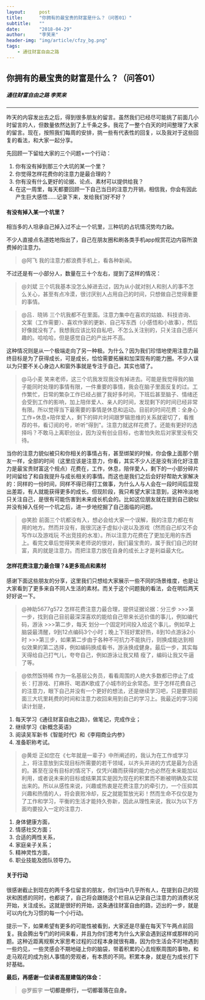```yaml
---
layout:     post
title:      "你拥有的最宝贵的财富是什么？（问答01）"
subtitle:   ""
date:       "2018-04-29"
author:     "李笑来"
header-img: "img/article/cfzy_bg.png"
tags:
    - 通往财富自由之路
---
```


## 你拥有的最宝贵的财富是什么？（问答01）
##### 通往财富自由之路 李笑来

-------

昨天的内容发出去之后，得到很多朋友的留言。虽然我们已经尽可能挑了前面几小时留言的人，但数量依然达到了上千条之多。我花了一整个白天的时间整理了大家的留言。现在，按照我们每周的安排，挑一些有代表性的回复，以及我对于这些回复的看法，和大家一起分享。

先回顾一下留给大家的三个问题+一个行动：

1. 你有没有掉到那三个大坑的某一个里？
2. 你觉得怎样花费你的注意力是最合理的？
3. 你有没有什么更好的论据、论点、素材可以提供给我？
4. 在这一周里，每天都要回顾一下自己当日的注意力开销，相信我，你会有因此产生巨大感悟......记录下来，发给我们好不好？

#### 有没有掉入某一个坑里？
相当多的人坦承自己掉入过不止一个坑里，三种坑的占坑情况势均力敌。

不少人直接点名道姓地指出了，自己在朋友圈和刷各类手机app规赏花边内容所浪费掉的注意力。

> @阿飞
我的注意力都浪费手机上，看各种新闻。

不过还是有一小部分人，数量在三十个左右，提到了这样的情况：

> @刘斌
三个坑我基本没怎么掉进去过，因为从小就对别人和别人的事不怎么关心，甚至有点冷漠，很讨厌别人占用自己的时间，只想做自己觉得重要的事情。

> @吕．晓钸
三个坑我都不在里面。注意力集中在喜欢的姑娘、科技咨询、文案（工作需要）、喜欢作家的更新、自己写东西（小感悟和小故事），然后好像就没有了。我想我应该比较自私吧，不怎么关注别的，只关注自己感兴趣的。哈哈哈，但是感觉自己的产出并不高。

这种情况则是从一个极端走向了另一种极。为什么？因为我们珍惜地使用注意力最终目标是为了获得成长，可是成长，恰恰需要拓展和加深现有的能力圈。不少人误以为只要不关心身边人和窗外事就是专注于自己，其实也错了。


> @马小麦
笑来老师，这三个坑我发现我没有掉进去。可能是我觉得我的脑子能同时处理的事情有限，一件重要的事情，我会在脑子里面反复的过。工作繁忙，日常的繁杂工作已经占据了我好多时间，下班后甚至脑子、情绪还会受到工作的影响，加上陪伴爱人、亲人的时间，发现剩下的时间已经非常有限。所以觉得当下最需要的事情是休息和运动。目前的时间花费：全身心工作+休息+陪伴爱人，剩下的碎片时间跟罗辑思维的关系就密切了，看推荐的书，看订阅的号，听听“得到"。注意力就这样花费了。还能有更好的选择吗？不敢马上离职创业，因为没有创业目标，也害怕失败后对家里没有交待。

当你的注意力貌似被只和你相关的事情占有，甚至绑架的时候，你会像上面那个朋友一样，全部的时间（这里应该是注意力，你看，其实不少人还是没有消化好注意力是最宝贵财富这个规点）花费在，工作，休息，陪伴愛人，剩下的一小部分碎片时间留给了和自我提升与成长相关的事情。而这也是我们之后会好好帮助大家解决的：同样的一份时间，同样不得已得打工做事，为什么人与人会在一段时间后显现出差距，有人就能获得更多的成长。但现阶段，我只希望大家注意到，这种冷淡地只关注自己，是很有可能伤害到未来成长机会的。比如这位朋友就在提到自己貌似并没有掉入任何一个坑之后，进一步地挖掘了自己面临的问题。

> @笑脸
前面三个坑都没有入，想必会给大家一个误解，我的注意力都在有用的地方。然而并没有，我很沉迷于虚拟小说以及游戏（然而自己却又不会写作以及游戏玩
不出竞技的水准）。所以注意力花费在了更加无用的东西上。看完文章后觉得笑来老师说的很对，我们最宝贵的，属于我们自己的财富，真的就是注意力。而把注意力放在自身的成长上才是利益最大化。

#### 怎样花费注意力最合理？&更多观点和素材
感谢下面这些朋友的分享，这里我们只想给大家展示一些不同的场景维度，也是让大家看到了更多来自不同人生活的素材。而关于这个问题我的看法，会在明后两天好好说一下。

> @神助5677g572
怎样花费注意力最合理，提供证据论据：分三步 >>>第一步，找到自己目前最深深喜欢的能给自己带来长远价值的事儿，例如编代码，游泳 >>>第二步，每天
划分一个固定时间投入给这个事儿，例如早上脑袋最清醒，9到12点编码3个小时；晚上下班好累好热，8到10点游泳2小时 >>>第三步，如果第二步由于各种不可抗力不能执行，则换成能达到相似效果的第二选择，例如编码换成看书，游泳换成健身。最后一步，其实每天得给自己打气儿，夸夸自己，例如游泳让我又精
瘦了，编码让我又牛逼了等。

> @依然饭特稀
作为一名基层公务员，看看周围的人绝大多数都已停止了成长：打游戏、打麻将、喝酒K歌成了小城市的业余常态。至于怎样花费自己的注意力，眼下自己并没有一个更好的想法，还是继续学习吧，只是要把前面三大坑里耗费的时间和注意力收回来用到自己的学习上。我最近的学习阅读计划是，

1. 每天学习《通往财富自由之路》，做笔记，完成作业；
2. 继续学习《新概念英语》
3. 阅读吴军新书《智能时代》和《李翔商业内参》
4. 准备职称考试。

> @黄炬
正如您在《七年就是一辈子》中所阐述的，我认为在工作或学习上，将注意放到实现目标所需要的若干领域，以齐头并进的方式是最为合适的。甚至在没有目标的情况下，仅凭兴趣而获得的能力也必然在未来能加以利用，或者说未来的目标或结果其实是因为现在的积累而不断被明确及实现出来的。所以从感性来说，兴趣或热衷是花费注意力的牵引力，一个压抑其兴趣和热情的人，将会衰败冷却，反之就能暂放光彩！然而生命不仅仅是为了工作和学习，平衡的生活才能持久弥新，因此从理性来说，我以为以下方面均要投入一定的注意力．

1. 身体健康方面，
2. 情感社交方面；
3. 合适的两性关系，
4. 家庭亲子关系；
5. 精神灵性方面，
6. 职业技能及团队领导力。

#### 关于行动
很感谢截止到现在的两千多位留言的朋友，你们当中几乎所有人，在提到自己的现状和困惑的同时，也都说了，自己将会跟随这个栏目从记录自己注意力的消费状况开始，关注成长。这就是很好的开始，这条通往财富自由的路，迈出的一步，就是可以内化为习惯的每一个小行动。

提示一下，如果希望有更多的可能性被看到，大家还是尽量在每天下午两点前回复。我会腾出专门的时间来看，并且为你们思考为什么大家会遇到这样或那样的问题。这种近距离规察大家思考过程的过程本身就很有趣，因为你生活会不时地遇到一些灼见，一些灵感会不期地碰上你的脑袋，带着积累的心去规察周围的事物，和走马观花的成为别人事情的旁观者，有本质的不同。积累本身，就是在为成长打下好基础。

**最后，再感谢一位读者高屋建瓴的体会：**
> @罗振宇
**一切都是修行，一切都着落在自身。**

